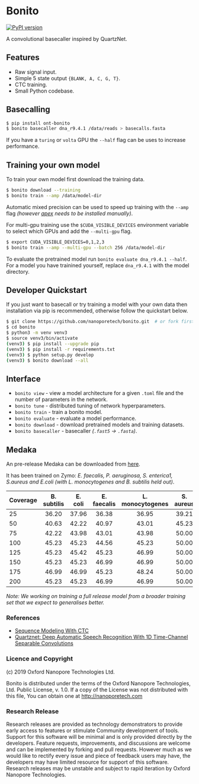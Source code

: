# Bonito

[![PyPI version](https://badge.fury.io/py/ont-bonito.svg)](https://badge.fury.io/py/ont-bonito)

A convolutional basecaller inspired by QuartzNet.

## Features

 - Raw signal input.
 - Simple 5 state output `{BLANK, A, C, G, T}`.
 - CTC training.
 - Small Python codebase.

## Basecalling

```bash
$ pip install ont-bonito
$ bonito basecaller dna_r9.4.1 /data/reads > basecalls.fasta
```

If you have a `turing` or `volta` GPU the `--half` flag can be uses to increase performance.

## Training your own model

To train your own model first download the training data.

```bash
$ bonito download --training
$ bonito train --amp /data/model-dir
```

Automatic mixed precision can be used to speed up training with the `--amp` flag *(however [apex](https://github.com/nvidia/apex#quick-start) needs to be installed manually)*.

For multi-gpu training use the `$CUDA_VISIBLE_DEVICES` environment variable to select which GPUs and add the `--multi-gpu` flag.

```bash
$ export CUDA_VISIBLE_DEVICES=0,1,2,3
$ bonito train --amp --multi-gpu --batch 256 /data/model-dir
```

To evaluate the pretrained model run `bonito evaluate dna_r9.4.1 --half`. For a model you have trainined yourself, replace `dna_r9.4.1` with the model directory.

## Developer Quickstart

If you just want to basecall or try training a model with your own data then installation via pip is recommended, otherwise follow the quickstart below.

```bash
$ git clone https://github.com/nanoporetech/bonito.git  # or fork first and clone that
$ cd bonito
$ python3 -m venv venv3
$ source venv3/bin/activate
(venv3) $ pip install --upgrade pip
(venv3) $ pip install -r requirements.txt
(venv3) $ python setup.py develop
(venv3) $ bonito download --all
```

## Interface

 - `bonito view` - view a model architecture for a given `.toml` file and the number of parameters in the network.
 - `bonito tune` - distributed tuning of network hyperparameters.
 - `bonito train` - train a bonito model.
 - `bonito evaluate` - evaluate a model performance.
 - `bonito download` - download pretrained models and training datasets.
 - `bonito basecaller` - basecaller *(`.fast5` -> `.fasta`)*.

## Medaka

An pre-release Medaka can be downloaded from [here](https://nanoporetech.box.com/shared/static/oukeesfjc6406t5po0x2hlw97lnelkyl.hdf5).

It has been trained on Zymo: *E. faecalis, P. aeruginosa, S. enterica1, S.aureus and E.coli (with L. monocytogenes and B. subtilis held out)*.


| Coverage | B. subtilis | E. coli | E. faecalis | L. monocytogenes | S. aureus | S. enterica |
| -------- |:-----------:|:-------:|:-----------:|:----------------:|:---------:|:-----------:|
|       25 |       36.20 |   37.96 |       36.38 |            36.95 |     39.21 |       37.24 |
|       50 |       40.63 |   42.22 |       40.97 |            43.01 |     45.23 |       41.55 |
|       75 |       42.22 |   43.98 |       43.01 |            43.98 |     50.00 |       43.98 |
|      100 |       45.23 |   45.23 |       44.56 |            45.23 |     50.00 |       45.23 |
|      125 |       45.23 |   45.42 |       45.23 |            46.99 |     50.00 |       45.23 |
|      150 |       45.23 |   45.23 |       46.99 |            46.99 |     50.00 |       46.99 |
|      175 |       46.99 |   46.99 |       45.23 |            48.24 |     50.00 |       46.99 |
|      200 |       45.23 |   45.23 |       46.99 |            46.99 |     50.00 |       46.99 |

*Note: We working on training a full release model from a broader training set that we expect to generalises better.*

### References

 - [Sequence Modeling With CTC](https://distill.pub/2017/ctc/)
 - [Quartznet: Deep Automatic Speech Recognition With 1D Time-Channel Separable Convolutions](https://arxiv.org/pdf/1910.10261.pdf)

### Licence and Copyright
(c) 2019 Oxford Nanopore Technologies Ltd.

Bonito is distributed under the terms of the Oxford Nanopore
Technologies, Ltd.  Public License, v. 1.0.  If a copy of the License
was not distributed with this file, You can obtain one at
http://nanoporetech.com

### Research Release

Research releases are provided as technology demonstrators to provide early access to features or stimulate Community development of tools. Support for this software will be minimal and is only provided directly by the developers. Feature requests, improvements, and discussions are welcome and can be implemented by forking and pull requests. However much as we would like to rectify every issue and piece of feedback users may have, the developers may have limited resource for support of this software. Research releases may be unstable and subject to rapid iteration by Oxford Nanopore Technologies.
